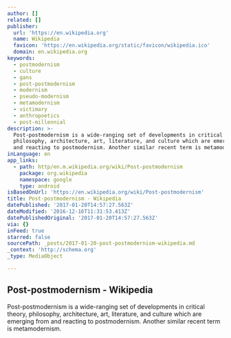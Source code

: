 ```yaml
---
author: []
related: []
publisher:
  url: 'https://en.wikipedia.org'
  name: Wikipedia
  favicon: 'https://en.wikipedia.org/static/favicon/wikipedia.ico'
  domain: en.wikipedia.org
keywords:
  - postmodernism
  - culture
  - gans
  - post-postmodernism
  - modernism
  - pseudo-modernism
  - metamodernism
  - victimary
  - anthropoetics
  - post-millennial
description: >-
  Post-postmodernism is a wide-ranging set of developments in critical theory,
  philosophy, architecture, art, literature, and culture which are emerging from
  and reacting to postmodernism. Another similar recent term is metamodernism.
inLanguage: en
app_links:
  - path: http/en.m.wikipedia.org/wiki/Post-postmodernism
    package: org.wikipedia
    namespace: google
    type: android
isBasedOnUrl: 'https://en.wikipedia.org/wiki/Post-postmodernism'
title: Post-postmodernism - Wikipedia
datePublished: '2017-01-20T14:57:27.563Z'
dateModified: '2016-12-16T11:31:53.413Z'
datePublishedOriginal: '2017-01-20T14:57:27.563Z'
via: {}
inFeed: true
starred: false
sourcePath: _posts/2017-01-20-post-postmodernism-wikipedia.md
_context: 'http://schema.org'
_type: MediaObject

---
```

<article style=""><h1>Post-postmodernism - Wikipedia</h1><p>Post-postmodernism is a wide-ranging set of developments in critical theory, philosophy, architecture, art, literature, and culture which are emerging from and reacting to postmodernism. Another similar recent term is metamodernism.</p></article>